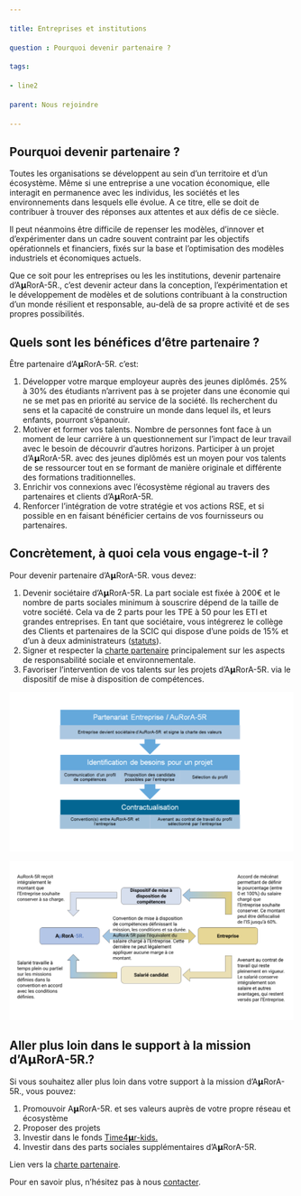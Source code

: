 ```yaml
---

title: Entreprises et institutions

question : Pourquoi devenir partenaire ?

tags:

- line2

parent: Nous rejoindre

---
```


Pourquoi devenir partenaire ?
-----------------------------

Toutes les organisations se développent au sein d’un territoire et d’un écosystème. Même si une entreprise a une vocation économique, elle interagit en permanence avec les individus, les sociétés et les environnements dans lesquels elle évolue. A ce titre, elle se doit de contribuer à trouver des réponses aux attentes et aux défis de ce siècle.

Il peut néanmoins être difficile de repenser les modèles, d’innover et d’expérimenter dans un cadre souvent contraint par les objectifs opérationnels et financiers, fixés sur la base et l’optimisation des modèles industriels et économiques actuels.

Que ce soit pour les entreprises ou les les institutions, devenir partenaire d’A𝝻RorA-5R., c’est devenir acteur dans la conception, l’expérimentation et le développement de modèles et de solutions contribuant à la construction d’un monde résilient et responsable, au-delà de sa propre activité et de ses propres possibilités.

Quels sont les bénéfices d’être partenaire ?
--------------------------------------------

Être partenaire d’A𝝻RorA-5R. c’est:


1. Développer votre marque employeur auprès des jeunes diplômés. 25% à 30% des étudiants n’arrivent pas à se projeter dans une économie qui ne se met pas en priorité au service de la société. Ils recherchent du sens et la capacité de construire un monde dans lequel ils, et leurs enfants, pourront s’épanouir. 
2. Motiver et former vos talents. Nombre de personnes font face à un moment de leur carrière à un questionnement sur l’impact de leur travail avec le besoin de découvrir d’autres horizons. Participer à un projet d’A𝝻RorA-5R. avec des jeunes diplômés est un moyen pour vos talents de se ressourcer tout en se formant de manière originale et différente des formations traditionnelles.
3. Enrichir vos connexions avec l’écosystème régional au travers des partenaires et clients d’A𝝻RorA-5R.
4. Renforcer l’intégration de votre stratégie et vos actions RSE, et si possible en en faisant bénéficier certains de vos fournisseurs ou partenaires.

Concrètement, à quoi cela vous engage-t-il ?
--------------------------------------------

Pour devenir partenaire d’A𝝻RorA-5R. vous devez:


1. Devenir sociétaire d’A𝝻RorA-5R. La part sociale est fixée à 200€ et le nombre de parts sociales minimum à souscrire dépend de la taille de votre société. Cela va de 2 parts pour les TPE à 50 pour les ETI et grandes entreprises. En tant que sociétaire, vous intégrerez le collège des Clients et partenaires de la SCIC qui dispose d’une poids de 15% et d’un à deux administrateurs ([statuts](https://www.google.com/url?q=https://aurora-5r.fr/statuts&sa=D&source=editors&ust=1612787238579000&usg=AOvVaw0Z7Fa6fU474J63sruJmtgF)).
2. Signer et respecter la [charte partenaire](https://www.google.com/url?q=https://docs.google.com/document/d/e/2PACX-1vQwWUyI4X3eBLNEjgw5Xx-aHhT-uKhR94-Y5OSm9vX_atUSF9lhLXGendhROUV0JnPCvv_dhnt1WgMa/pub&sa=D&source=editors&ust=1612787238579000&usg=AOvVaw2LEv4nWWFNNZfAYnJczIGs) principalement sur les aspects de responsabilité sociale et environnementale.
3. Favoriser l’intervention de vos talents sur les projets d’A𝝻RorA-5R. via le dispositif de mise à disposition de compétences.

![](images/image2.png)

![](images/image1.png)

Aller plus loin dans le support à la mission d’A𝝻RorA-5R.?
----------------------------------------------------------

Si vous souhaitez aller plus loin dans votre support à la mission d’A𝝻RorA-5R., vous pouvez:


1. Promouvoir A𝝻RorA-5R. et ses valeurs auprès de votre propre réseau et écosystème
2. Proposer des projets
3. Investir dans le fonds [Time4𝝻r-kids.](https://www.google.com/url?q=https://aurora-5r.fr/time4ur-kids&sa=D&source=editors&ust=1612787238581000&usg=AOvVaw3j0-NynJ3HfYxudKVccflS)
4. Investir dans des parts sociales supplémentaires d’A𝝻RorA-5R.

Lien vers la [charte partenaire](https://www.google.com/url?q=https://docs.google.com/document/d/e/2PACX-1vQwWUyI4X3eBLNEjgw5Xx-aHhT-uKhR94-Y5OSm9vX_atUSF9lhLXGendhROUV0JnPCvv_dhnt1WgMa/pub&sa=D&source=editors&ust=1612787238582000&usg=AOvVaw0BzHuTq-LJIblXf1uYjV01).

Pour en savoir plus, n’hésitez pas à nous [contacter](https://www.google.com/url?q=https://aurora-5r.fr/contact&sa=D&source=editors&ust=1612787238583000&usg=AOvVaw1UmZ7A6907Fburz7NHGR_Z).

